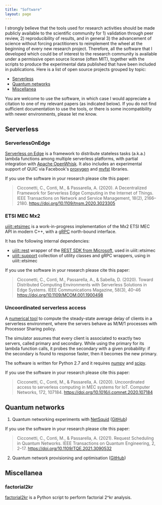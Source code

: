 ```yaml
---
title: "Software"
layout: page
---
```


I strongly believe that the tools used for research activities should be made publicly available to the scientific community for 1) validation through peer review, 2) reproducibility of results, and in general 3) the advancement of science without forcing practitioners to reimplement the wheel at the beginning of every new research project.
Therefore, all the software that I developed which could be of interest to the research community is available under a permissive open source license (often MIT), together with the scripts to produce the experimental data published that have been included in publications.
Here is a list of open source projects grouped by topic:

- [Serverless](#serverless)
- [Quantum networks](#quantum-networks)
- [Miscellanea](#miscellanea)

You are welcome to use the software, in which case I would appreciate a citation to one of my relevant papers (as indicated below).
If you do not find sufficient documentation to use the tools, or there is some incompatibility with newer environments, please let me know.

## Serverless

### ServerlessOnEdge

[Serverless on Edge](https://github.com/ccicconetti/serverlessonedge)
is a framework to distribute stateless tasks (a.k.a.) lambda functions
among multiple serverless platforms, with partial integration with
[Apache OpenWhisk](https://openwhisk.apache.org/). It also includes
an experimental support of QUIC via Facebook's
[proxygen](https://github.com/facebook/proxygen) and
[mvfst](https://github.com/facebookincubator/mvfst) libraries.

If you use the software in your research please cite this paper:

> Cicconetti, C., Conti, M., & Passarella, A. (2020).
> A Decentralized Framework for Serverless Edge Computing in the Internet of Things.
> IEEE Transactions on Network and Service Management, 18(2), 2166–2180.
> https://doi.org/10.1109/tnsm.2020.3023305

### ETSI MEC Mx2

[uiiit::etsimec](https://github.com/ccicconetti/etsimec) is a
work-in-progress implementation of the Mx2 ETSI MEC API in modern C++,
with a [gRPC](https://grpc.io/) north-bound interface.

It has the following internal dependencies:

- [uiiit::rest](https://github.com/ccicconetti/rest) wrapper of the
[REST SDK from Microsoft](https://github.com/Microsoft/cpprestsdk),
used in uiiit::etsimec
- [uiiit::support](https://github.com/ccicconetti/support) collection
of utility classes and gRPC wrappers, using in uiiit::etsimec

If you use the software in your research please cite this paper:

> Cicconetti, C., Conti, M., Passarella, A., & Sabella, D. (2020).
> Toward Distributed Computing Environments with Serverless Solutions in Edge Systems.
> IEEE Communications Magazine, 58(3), 40–46
> https://doi.org/10.1109/MCOM.001.1900498

### Uncoordinated serverless access

A [numerical tool](https://github.com/ccicconetti/markovsim/) to
compute the steady-state average delay of clients in a serverless
environment, where the servers behave as M/M/1 processes with
Processor Sharing policy.

The simulator assumes that every client is associated to exactly
two servers, called primary and secondary.  While using the primary
for its lambda function calls, it probes the secondary with a given
probability: if the secondary is found to response faster, then it
becomes the new primary.

The software is written for Python 2.7 and it requires
[numpy](https://numpy.org/) and [scipy](https://www.scipy.org/).

If you use the software in your research please cite this paper:

> Cicconetti, C., Conti, M., & Passarella, A. (2020).
> Uncoordinated access to serverless computing in MEC systems for IoT.
> Computer Networks, 172, 107184.
> https://doi.org/10.1016/j.comnet.2020.107184

## Quantum networks

1. Quantum networking experiments with [NetSquid](https://netsquid.org/) ([GitHub](https://github.com/ccicconetti/netsquid))

If you use the software in your research please cite this paper:

> Cicconetti, C., Conti, M., & Passarella, A. (2021).
> Request Scheduling in Quantum Networks.
> IEEE Transactions on Quantum Engineering, 2, 2–17.
> https://doi.org/10.1109/TQE.2021.3090532

2. Quantum network provisioning and optimisation ([GitHub](https://github.com/ccicconetti/quantum-routing))

## Miscellanea

### factorial2kr

[factorial2kr](https://github.com/ccicconetti/factorial2kr) is a
Python script to perform factorial 2^kr analysis.


